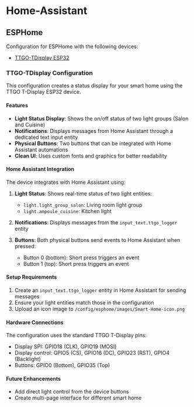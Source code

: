 # Home-Assistant

## ESPHome

Configuration for ESPHome with the following devices:

- [TTGO-TDisplay ESP32](https://fr.aliexpress.com/item/33050639690.html?spm=a2g0o.order_list.order_list_main.11.6cb75e5bBN2YKX&gatewayAdapt=glo2fra)

### TTGO-TDisplay Configuration

This configuration creates a status display for your smart home using the TTGO T-Display ESP32 device.

#### Features

- **Light Status Display**: Shows the on/off status of two light groups (Salon and Cuisine)
- **Notifications**: Displays messages from Home Assistant through a dedicated text input entity
- **Physical Buttons**: Two buttons that can be integrated with Home Assistant automations
- **Clean UI**: Uses custom fonts and graphics for better readability

#### Home Assistant Integration

The device integrates with Home Assistant using:

1. **Light Status**: Shows real-time status of two light entities:
   - `light.light_group_salon`: Living room light group
   - `light.ampoule_cuisine`: Kitchen light

2. **Notifications**: Displays messages from the `input_text.ttgo_logger` entity

3. **Buttons**: Both physical buttons send events to Home Assistant when pressed:
   - Button 0 (bottom): Short press triggers an event
   - Button 1 (top): Short press triggers an event

#### Setup Requirements

1. Create an `input_text.ttgo_logger` entity in Home Assistant for sending messages
2. Ensure your light entities match those in the configuration
3. Upload an icon image to `/config/esphome/images/Smart-Home-icon.png`

#### Hardware Connections

The configuration uses the standard TTGO T-Display pins:
- Display SPI: GPIO18 (CLK), GPIO19 (MOSI)
- Display control: GPIO5 (CS), GPIO16 (DC), GPIO23 (RST), GPIO4 (Backlight)
- Buttons: GPIO0 (Bottom), GPIO35 (Top)

#### Future Enhancements

- Add direct light control from the device buttons
- Create multi-page interface for different smart home


